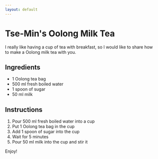 ```yaml
---
layout: default
---
```


# Tse-Min's Oolong Milk Tea
I really like having a cup of tea with breakfast, so I would like to share how to make a Oolong milk tea with you.

## Ingredients
* 1 Oolong tea bag
* 500 ml fresh boiled water
* 1 spoon of sugar
* 50 ml milk

## Instructions
1. Pour 500 ml fresh boiled water into a cup
2. Put 1 Oolong tea bag in the cup
3. Add 1 spoon of sugar into the cup
4. Wait for 5 minutes
5. Pour 50 ml milk into the cup and stir it

Enjoy!
